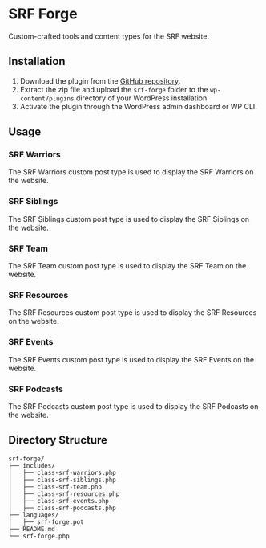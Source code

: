 # SRF Forge

Custom-crafted tools and content types for the SRF website.

## Installation

1. Download the plugin from the [GitHub repository](https://github.com/dwr/srf-forge).
2. Extract the zip file and upload the `srf-forge` folder to the `wp-content/plugins` directory of your WordPress installation.
3. Activate the plugin through the WordPress admin dashboard or WP CLI.

## Usage

### SRF Warriors

The SRF Warriors custom post type is used to display the SRF Warriors on the website.

### SRF Siblings

The SRF Siblings custom post type is used to display the SRF Siblings on the website.

### SRF Team

The SRF Team custom post type is used to display the SRF Team on the website.

### SRF Resources

The SRF Resources custom post type is used to display the SRF Resources on the website.

### SRF Events

The SRF Events custom post type is used to display the SRF Events on the website.

### SRF Podcasts

The SRF Podcasts custom post type is used to display the SRF Podcasts on the website.

## Directory Structure

```text
srf-forge/
├── includes/
│   ├── class-srf-warriors.php
│   ├── class-srf-siblings.php
│   ├── class-srf-team.php
│   ├── class-srf-resources.php
│   ├── class-srf-events.php
│   ├── class-srf-podcasts.php
├── languages/
│   ├── srf-forge.pot
├── README.md
└── srf-forge.php
```

